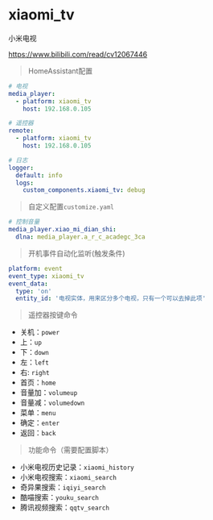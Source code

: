 # xiaomi_tv

小米电视

https://www.bilibili.com/read/cv12067446


> HomeAssistant配置
```yaml
# 电视
media_player:
  - platform: xiaomi_tv
    host: 192.168.0.105

# 遥控器
remote:
  - platform: xiaomi_tv
    host: 192.168.0.105

# 日志
logger:
  default: info
  logs:
    custom_components.xiaomi_tv: debug
```

> 自定义配置`customize.yaml`
```yaml
# 控制音量
media_player.xiao_mi_dian_shi:
  dlna: media_player.a_r_c_acadegc_3ca
```

> 开机事件自动化监听(触发条件)
```yaml
platform: event
event_type: xiaomi_tv
event_data:  
  type: 'on'
  entity_id: '电视实体，用来区分多个电视，只有一个可以去掉此项'
```

> 遥控器按键命令
- 关机：`power`
- 上：`up`
- 下：`down`
- 左：`left`
- 右: `right`
- 首页：`home`
- 音量加：`volumeup`
- 音量减：`volumedown`
- 菜单：`menu`
- 确定：`enter`
- 返回：`back`

> 功能命令（需要配置脚本）
- 小米电视历史记录：`xiaomi_history`
- 小米电视搜索：`xiaomi_search`
- 奇异果搜索：`iqiyi_search`
- 酷喵搜索：`youku_search`
- 腾讯视频搜索：`qqtv_search`
